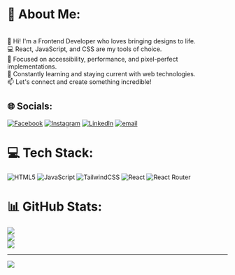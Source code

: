 # 💫 About Me:
<br>👋 Hi! I'm a Frontend Developer who loves bringing designs to life. <br>💻 React, JavaScript, and CSS are my tools of choice. <br>🎯 Focused on accessibility, performance, and pixel-perfect implementations. <br>🚀 Constantly learning and staying current with web technologies. <br>📫 Let's connect and create something incredible!


## 🌐 Socials:
[![Facebook](https://img.shields.io/badge/Facebook-%231877F2.svg?logo=Facebook&logoColor=white)](https://facebook.com/anucool.rai.1532) [![Instagram](https://img.shields.io/badge/Instagram-%23E4405F.svg?logo=Instagram&logoColor=white)](https://instagram.com/its_me_ashesh) [![LinkedIn](https://img.shields.io/badge/LinkedIn-%230077B5.svg?logo=linkedin&logoColor=white)](https://linkedin.com/in/ashesh-rai-87bb82242) [![email](https://img.shields.io/badge/Email-D14836?logo=gmail&logoColor=white)](mailto:anukul.rau@gmail.com) 

# 💻 Tech Stack:
![HTML5](https://img.shields.io/badge/html5-%23E34F26.svg?style=for-the-badge&logo=html5&logoColor=white) ![JavaScript](https://img.shields.io/badge/javascript-%23323330.svg?style=for-the-badge&logo=javascript&logoColor=%23F7DF1E) ![TailwindCSS](https://img.shields.io/badge/tailwindcss-%2338B2AC.svg?style=for-the-badge&logo=tailwind-css&logoColor=white) ![React](https://img.shields.io/badge/react-%2320232a.svg?style=for-the-badge&logo=react&logoColor=%2361DAFB) ![React Router](https://img.shields.io/badge/React_Router-CA4245?style=for-the-badge&logo=react-router&logoColor=white)
# 📊 GitHub Stats:
![](https://github-readme-stats.vercel.app/api?username=Anukul-rai&theme=dark&hide_border=false&include_all_commits=false&count_private=false)<br/>
![](https://nirzak-streak-stats.vercel.app/?user=Anukul-rai&theme=dark&hide_border=false)<br/>
![](https://github-readme-stats.vercel.app/api/top-langs/?username=Anukul-rai&theme=dark&hide_border=false&include_all_commits=false&count_private=false&layout=compact)

---
[![](https://visitcount.itsvg.in/api?id=Anukul-rai&icon=0&color=0)](https://visitcount.itsvg.in)

<!-- Proudly created with GPRM ( https://gprm.itsvg.in ) -->
